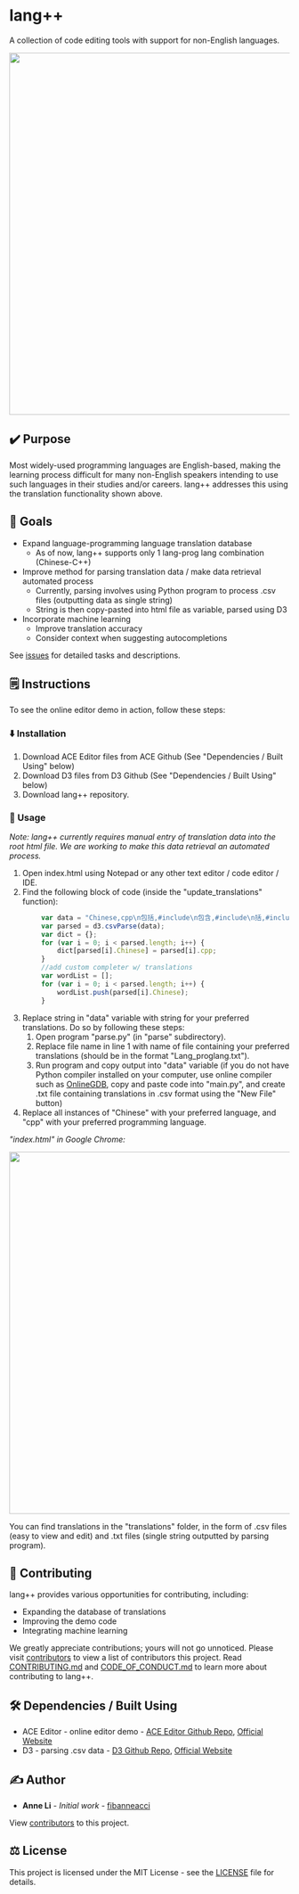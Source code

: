 # lang++
A collection of code editing tools with support for non-English languages.

<img src="https://github.com/fibanneacci/langplusplus/blob/master/assets/demov.gif" width="650">

## ✔️ Purpose

Most widely-used programming languages are English-based, making the learning process difficult for many non-English speakers intending to use such languages in their studies and/or careers. lang++ addresses this using the translation functionality shown above.

## 🥅 Goals

 * Expand language-programming language translation database
   * As of now, lang++ supports only 1 lang-prog lang combination (Chinese-C++)
 * Improve method for parsing translation data / make data retrieval automated process
   * Currently, parsing involves using Python program to process .csv files (outputting data as single string)
   * String is then copy-pasted into html file as variable, parsed using D3
 * Incorporate machine learning
    * Improve translation accuracy
    * Consider context when suggesting autocompletions
    
See [issues](https://github.com/fibanneacci/langplusplus/issues) for detailed tasks and descriptions.

## 🗒️ Instructions

To see the online editor demo in action, follow these steps:

### ⬇️ Installation

1. Download ACE Editor files from ACE Github (See "Dependencies / Built Using" below)
2. Download D3 files from D3 Github (See "Dependencies / Built Using" below)
3. Download lang++ repository.

### 🏃 Usage

*Note: lang++ currently requires manual entry of translation data into the root html file. We are working to make this data retrieval an automated process.*
1. Open index.html using Notepad or any other text editor / code editor / IDE.
2. Find the following block of code (inside the "update_translations" function):

```javascript
        var data = "Chinese,cpp\n包括,#include\n包含,#include\n括,#include\n包,#include\n包罗,#include\n输入输出,iostream\n控制台输入输出,iostream\n标准输入输出,iostream\n文件输入输出,fstream\n运用,using\n用,using\n使用,using\n利用,using\n命名空间,namespace\n标准库,std\n整数,int\n数,int\n号码,int\n号,int\n主要,main\n主,main\n主干,main\n正,main\n接受输入,cin\n输入,cin\n接受控制台输入,cin\n控制台输入,cin\n接受标准输入输出,cin\n标准输入输出,cin\n从,for\n串,string\n弦,string\n线,string\n绳,string\n绳子,string\n字符,char\n字母,char\n字母字符,char\n浮点,float\n浮点数,float\n十进制,float\n小数点,float\n浮点数字,float\n双,double\n浮点,double\n浮点数,double\n十进制,double\n小数点,double\n浮点数字,double\n如果,if\n是否,if\n如,if\n假如,if\n要是,if\n若是,if\n倘若,if\n假若,if\n倘,if\n要,if\n假使,if\n否则,else\n除此以外,else\n不然,else\n要不然,else\n不然的话,else\n要不,else\n真正,true\n真,true\n真实,true\n属实,true\n确实,true\n实,true\n假,false\n虚假,false\n讹,false\n而,while\n正在,while\n直到,while\n一直到,while\n做,do\n办,do\n进行,do\n搞,do\n弄,do\n开关,switch\n交换机,switch\n断路器,switch\n交换器,switch\n输出,cout\n控制台输出,cout\n标准输出,cout\n文件流,fstream\n文件溪,fstream\n文件溪流,fstream\n文件河流,fstream\n输入文件流,ifstream\n输入文件溪,ifstream\n输入文件溪流,ifstream\n输入文件河流,ifstream\n输出文件流,ofstream\n输出文件溪,ofstream\n输出文件溪流,ofstream\n输出文件河流,ofstream\n打开,open\n开,open\n关闭,close\n关,close\n封闭,close\n关上,close\n返回值,return\n返回,return\n退回,return\n回,return\n退还,return\n类,class\n阶级,class\n类型,class\n种类,class\n用户定义的数据类型,class\n类,struct\n阶级,struct\n类型,struct\n种类,struct\n用户定义的数据类型,struct\n私人的,private\n私人,private\n私营,private\n私有,private\n私,private\n私立,private\n公共,public\n公众,public\n公开,public\n公,public\n保护,protected\n防护,protected\n向量,vector\n动态数组,vector\n别号,typedef\n新名字,typedef\n其他名字,typedef\n用户指定的名称,typedef\n对,pair\n双,pair\n一对,pair\n组,set\n集,set\n集合,set\n一套,set\n套,set\n多集,multiset\n堆,stack\n先排在后面,stack\n先进后出,stack\n队列,queue\n先进先出,queue\n优先队列,priority_queue\n地图,map\n图,map\n字典,map\n词典,map\n辞典,map\n辞书,map\n无序的地图,unordered_map\n无序的图,unordered_map\n无序的字典,unordered_map\n无序的词典,unordered_map\n无序的辞典,unordered_map\n无序的辞书,unordered_map\n算法,algorithm\n分类,sort\n类,sort\n捃,sort\n整理,sort\n找,find\n寻找,find\n找,find\n搜寻,find\n搜索,find\n发觉,find\n薮,find\n极少,min\n最低,min\n最低限度,min\n最小值,min\n最大值,max\n最大,max\n极大,max\n数学,math.h\n数学头文件,math.h\n数学,cmath\n数学头文件,cmath\n反余弦,acos\n反正弦,asin\n反正切,atan\n反正切,atan2\n天花板,ceil\n顶棚,ceil\n潼,ceil\n最小数量大于,ceil\n余弦,cos\n双曲余弦,cosh\n加,+\n减,-\n乘,*\n除,/\n除,div\n除,ldiv\n加法,+\n减法,-\n乘法,*\n除法,/\n除法,div\n除法,ldiv\n指数,exp\n绝对值,abs\n绝对值,fabs\n绝对值,labs\n地板,floor\n地面,floor\n地,floor\n最大数量少于,floor\n模,%\n模,fmod\n大数,long\n大的数,long\n长,long\n长数,long\n大数,long long\n大的数,long long\n长长,long long\n长长数,long long\n对数,log\n对数,log10\n基数10对数,log10\n分解,frexp\n重建,ldexp\n分解,modf\n分解数,frexp\n重建数,ldexp\n分解数,modf\n分解数字,frexp\n重建数字,ldexp\n分解数字,modf\n指数,pow\n正弦,sin\n双曲正弦,sinh\n平方根,sqrt\n随机,rand\n任意,rand\n切线,tan\n双曲正切,tanh\n底线,endl\n新队,endl\n新线,endl\n回车,endl"
        var parsed = d3.csvParse(data);
        var dict = {};
        for (var i = 0; i < parsed.length; i++) {
            dict[parsed[i].Chinese] = parsed[i].cpp;
        }
        //add custom completer w/ translations
        var wordList = [];
        for (var i = 0; i < parsed.length; i++) {
            wordList.push(parsed[i].Chinese);
        }
```

3. Replace string in "data" variable with string for your preferred translations. Do so by following these steps:
    1. Open program "parse.py" (in "parse" subdirectory).
    2. Replace file name in line 1 with name of file containing your preferred translations (should be in the format "Lang_proglang.txt").
    3. Run program and copy output into "data" variable (if you do not have Python compiler installed on your computer, use online compiler such as [OnlineGDB](https://www.onlinegdb.com/online_python_compiler), copy and paste code into "main.py", and create .txt file containing translations in .csv format using the "New File" button)
4. Replace all instances of "Chinese" with your preferred language, and "cpp" with your preferred programming language.

*"index.html" in Google Chrome:*

<img src="https://github.com/fibanneacci/langplusplus/blob/master/assets/demo.png" width="650">

You can find translations in the "translations" folder, in the form of .csv files (easy to view and edit) and .txt files (single string outputted by parsing program).
    
## 👥 Contributing

lang++ provides various opportunities for contributing, including:

 * Expanding the database of translations
 * Improving the demo code
 * Integrating machine learning

We greatly appreciate contributions; yours will not go unnoticed. Please visit [contributors](https://github.com/fibanneacci/langplusplus/contributors) to view a list of contributors this project. Read [CONTRIBUTING.md](https://github.com/fibanneacci/langplusplus/blob/master/.github/CONTRIBUTING.md) and [CODE_OF_CONDUCT.md](https://github.com/fibanneacci/langplusplus/blob/master/CODE_OF_CONDUCT.md) to learn more about contributing to lang++.

## 🛠️ Dependencies / Built Using
* ACE Editor - online editor demo - [ACE Editor Github Repo](https://github.com/ajaxorg/ace), [Official Website](https://ace.c9.io)
* D3 - parsing .csv data - [D3 Github Repo](https://github.com/d3/d3), [Official Website](https://d3js.org)

## ✍️ Author
* **Anne Li** - *Initial work* - [fibanneacci](https://github.com/fibanneacci)

View [contributors](https://github.com/fibanneacci/langplusplus/contributors) to this project.

## ⚖️ License
This project is licensed under the MIT License - see the [LICENSE](https://github.com/fibanneacci/langplusplus/blob/master/LICENSE) file for details.
